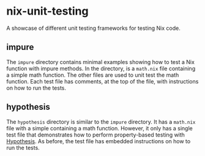 # nix-unit-testing

A showcase of different unit testing frameworks for testing Nix code.

## impure

The `impure` directory contains minimal examples showing how to test a Nix function with impure methods. In the directory, is a `math.nix` file containing a simple math function. The other files are used to unit test the math function. Each test file has comments, at the top of the file, with instructions on how to run the tests.

## hypothesis

The `hypothesis` directory is similar to the `impure` directory. It has a `math.nix` file with a simple containing a math function. However, it only has a single test file that demonstrates how to perform property-based testing with [Hypothesis](https://hypothesis.readthedocs.io/en/latest/). As before, the test file has embedded instructions on how to run the tests.

